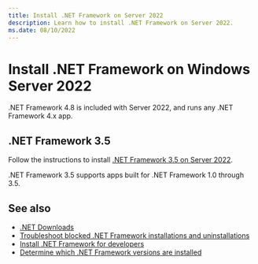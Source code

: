 ```yaml
---
title: Install .NET Framework on Server 2022
description: Learn how to install .NET Framework on Server 2022.
ms.date: 08/10/2022
---
```

# Install .NET Framework on Windows Server 2022

.NET Framework 4.8 is included with Server 2022, and runs any .NET Framework 4.x app.

## .NET Framework 3.5

Follow the instructions to install [.NET Framework 3.5 on Server 2022](dotnet-35-windows.md).

.NET Framework 3.5 supports apps built for .NET Framework 1.0 through 3.5.

## See also

- [.NET Downloads](https://dotnet.microsoft.com/download)
- [Troubleshoot blocked .NET Framework installations and uninstallations](troubleshoot-blocked-installations-and-uninstallations.md)
- [Install .NET Framework for developers](guide-for-developers.md)
- [Determine which .NET Framework versions are installed](../migration-guide/how-to-determine-which-versions-are-installed.md)

